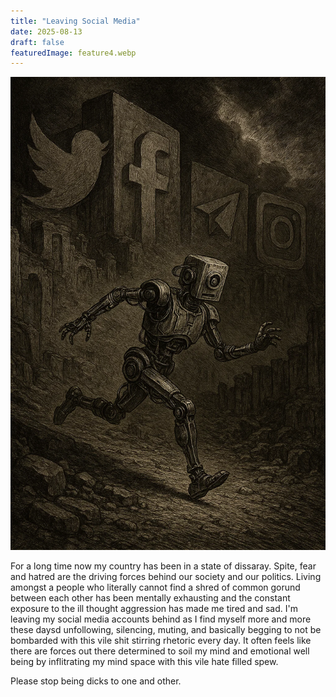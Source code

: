 ```yaml
---
title: "Leaving Social Media"
date: 2025-08-13
draft: false
featuredImage: feature4.webp
---
```

![AIBLOGGING](feature4.webp)

For a long time now my country has been in a state of dissaray. Spite, fear and hatred are the driving forces behind our society and our politics. 
Living amongst a people who literally cannot find a shred of common gorund between each other has been mentally exhausting and the constant exposure to the ill thought 
aggression has made me tired and sad. I'm leaving my social media accounts behind as I find myself more and more these daysd unfollowing, silencing, muting, and basically begging to not be bombarded with this vile shit stirring rhetoric every day. It often feels like there are forces out there determined to soil my mind and emotional well being by inflitrating my mind space with this vile hate filled spew. 

Please stop being dicks to one and other. 